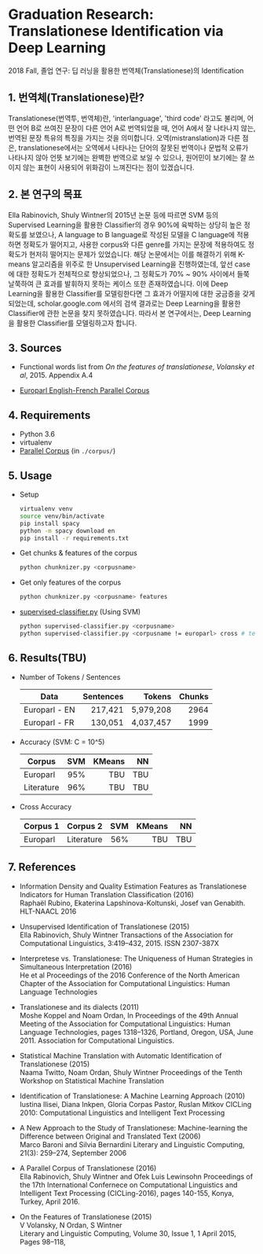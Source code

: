 # Graduation Research: Translationese Identification via Deep Learning

2018 Fall, 졸업 연구: 딥 러닝을 활용한 번역체(Translationese)의 Identification

## 1. 번역체(Translationese)란?

Translationese(번역투, 번역체)란, 'interlanguage', 'third code' 라고도 불리며, 어떤 언어 B로 쓰여진 문장이 다른 언어 A로 번역되었을 때, 언어 A에서 잘 나타나지 않는, 번역된 문장 특유의 특징을 가지는 것을 의미합니다. 오역(mistranslation)과 다른 점은, translationese에서는 오역에서 나타나는 단어의 잘못된 번역이나 문법적 오류가 나타나지 않아 언뜻 보기에는 완벽한 번역으로 보일 수 있으나, 원어민이 보기에는 잘 쓰이지 않는 표현이 사용되어 위화감이 느껴진다는 점이 있겠습니다.

## 2. 본 연구의 목표

Ella Rabinovich, Shuly Wintner의 2015년 논문 등에 따르면 SVM 등의 Supervised Learning을 활용한 Classifier의 경우 90%에 육박하는 상당히 높은 정확도를 보였으나, A language to B language로 작성된 모델을 C language에 적용하면 정확도가 떨어지고, 사용한 corpus와 다른 genre를 가지는 문장에 적용하여도 정확도가 현저히 떨어지는 문제가 있었습니다. 해당 논문에서는 이를 해결하기 위해 K-means 알고리즘을 위주로 한 Unsupervised Learning을 진행하였는데, 앞선 case에 대한 정확도가 전체적으로 향상되었으나, 그 정확도가 70% ~ 90% 사이에서 들쭉날쭉하여 큰 효과를 발휘하지 못하는 케이스 또한 존재하였습니다. 이에 Deep Learning을 활용한 Classifier를 모델링한다면 그 효과가 어떨지에 대한 궁금증을 갖게 되었는데, scholar.google.com 에서의 검색 결과로는 Deep Learning을 활용한 Classifier에 관한 논문을 찾지 못하였습니다. 따라서 본 연구에서는, Deep Learning을 활용한 Classifier를 모델링하고자 합니다.

## 3. Sources

- Functional words list from _On the features of translationese_, _Volansky et al_, 2015. Appendix A.4

- [Europarl English-French Parallel Corpus](http://cl.haifa.ac.il/projects/translationese/index.shtml)

## 4. Requirements

- Python 3.6
- virtualenv
- [Parallel Corpus](http://cl.haifa.ac.il/projects/translationese/index.shtml) (in `./corpus/`)

## 5. Usage

- Setup

  ```bash
  virtualenv venv
  source venv/bin/activate
  pip install spacy
  python -m spacy download en
  pip install -r requirements.txt
  ```

- Get chunks & features of the corpus

  ```bash
  python chunknizer.py <corpusname>
  ```

- Get only features of the corpus

  ```bash
  python chunknizer.py <corpusname> features
  ```

- [supervised-classifier.py](./supervised-classifier.py) (Using SVM)

  ```bash
  python supervised-classifier.py <corpusname>
  python supervised-classifier.py <corpusname != europarl> cross # test between input corpus & europarl
  ```

## 6. Results(TBU)

- Number of Tokens / Sentences

  | Data          | Sentences |    Tokens | Chunks |
  | ------------- | --------: | --------: | -----: |
  | Europarl - EN |   217,421 | 5,979,208 |   2964 |
  | Europarl - FR |   130,051 | 4,037,457 |   1999 |

- Accuracy (SVM: C = 10^5)

  | Corpus     | SVM | KMeans |  NN |
  | ---------- | --: | -----: | --: |
  | Europarl   | 95% |    TBU | TBU |
  | Literature | 96% |    TBU | TBU |

- Cross Accuracy

  | Corpus 1 | Corpus 2   | SVM | KMeans |  NN |
  | -------- | ---------- | --: | -----: | --: |
  | Europarl | Literature | 56% |    TBU | TBU |

## 7. References

- Information Density and Quality Estimation Features as Translationese Indicators for Human Translation Classification (2016)  
  Raphaël Rubino, Ekaterina Lapshinova-Koltunski, Josef van Genabith. HLT-NAACL 2016

- Unsupervised Identification of Translationese (2015)  
  Ella Rabinovich, Shuly Wintner
  Transactions of the Association for Computational Linguistics, 3:419–432, 2015. ISSN 2307-387X

- Interpretese vs. Translationese:
  The Uniqueness of Human Strategies in Simultaneous Interpretation (2016)  
  He et al
  Proceedings of the 2016 Conference of the North American Chapter of the Association for Computational Linguistics: Human Language Technologies

- Translationese and its dialects (2011)  
  Moshe Koppel and Noam Ordan, In Proceedings of the 49th Annual Meeting of the Association for Computational Linguistics: Human Language Technologies, pages 1318–1326, Portland, Oregon, USA, June 2011. Association for Computational Linguistics.

- Statistical Machine Translation
  with Automatic Identification of Translationese (2015)  
  Naama Twitto, Noam Ordan, Shuly Wintner
  Proceedings of the Tenth Workshop on Statistical Machine Translation

- Identification of Translationese: A Machine Learning Approach (2010)  
  Iustina Ilisei, Diana Inkpen, Gloria Corpas Pastor, Ruslan Mitkov
  CICLing 2010: Computational Linguistics and Intelligent Text Processing

- A New Approach to the Study of Translationese: Machine-learning the Difference between Original and Translated Text (2006)  
  Marco Baroni and Silvia Bernardini
  Literary and Linguistic Computing, 21(3): 259–274, September 2006

- A Parallel Corpus of Translationese (2016)  
  Ella Rabinovich, Shuly Wintner and Ofek Luis Lewinsohn
  Proceedings of the 17th International Confernece on Computational Linguistics and Intelligent Text Processing (CICLing-2016), pages 140-155, Konya, Turkey, April 2016.

- On the Features of Translationese (2015)  
  V Volansky, N Ordan, S Wintner  
  Literary and Linguistic Computing, Volume 30, Issue 1, 1 April 2015, Pages 98–118,
